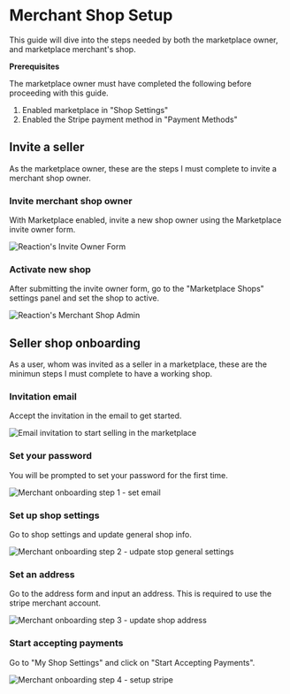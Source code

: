 # Merchant Shop Setup

This guide will dive into the steps needed by both the marketplace owner, and marketplace merchant's shop.

**Prerequisites**

The marketplace owner must have completed the following before proceeding with this guide.

1. Enabled marketplace in "Shop Settings"
2. Enabled the Stripe payment method in "Payment Methods"

## Invite a seller

As the marketplace owner, these are the steps I must complete to invite a merchant shop owner.

### Invite merchant shop owner

With Marketplace enabled, invite a new shop owner using the Marketplace invite owner form.

![](/assets/admin-merchant-invite.png "Reaction's Invite Owner Form")

### Activate new shop 

After submitting the invite owner form, go to the "Marketplace Shops" settings panel and set the shop to active.

![](/assets/admin-merchant-enable.png "Reaction's Merchant Shop Admin")

## Seller shop onboarding

As a user, whom was invited as a seller in a marketplace, these are the minimun steps I must complete to have a working shop.

### Invitation email

Accept the invitation in the email to get started.

![](/assets/admin-merchant-email.png "Email invitation to start selling in the marketplace")

### Set your password

You will be prompted to set your password for the first time.

![](/assets/admin-merchant-onboarding-1.png "Merchant onboarding step 1 - set email")

### Set up shop settings 

Go to shop settings and update general shop info.

![](/assets/admin-merchant-onboarding-2.png "Merchant onboarding step 2 - udpate stop general settings")

### Set an address

Go to the address form and input an address. This is required to use the stripe merchant account.

![](/assets/admin-merchant-onboarding-3.png "Merchant onboarding step 3 - update shop address")

### Start accepting payments

Go to "My Shop Settings" and click on "Start Accepting Payments".

![](/assets/admin-merchant-onboarding-4.png "Merchant onboarding step 4 - setup stripe")
